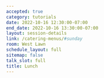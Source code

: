 ```yaml
---
accepted: true
category: tutorials
date: 2022-10-16 12:30:00-07:00
end_date: 2022-10-16 13:30:00-07:00
layout: session-details
link: /catering-menus/#sunday
room: West Lawn
schedule_layout: full
sitemap: false
talk_slot: full
title: Lunch
---
```

